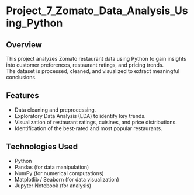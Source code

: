   # Project_7_Zomato_Data_Analysis_Using_Python    
                 
## Overview      
This project analyzes Zomato restaurant data using Python to gain insights into customer preferences, restaurant ratings, and pricing trends.     
The dataset is processed, cleaned, and visualized to extract meaningful conclusions. 
  
## Features
- Data cleaning and preprocessing.
- Exploratory Data Analysis (EDA) to identify key trends. 
- Visualization of restaurant ratings, cuisines, and price distributions.
- Identification of the best-rated and most popular restaurants.
  
## Technologies Used
- Python
- Pandas (for data manipulation)
- NumPy (for numerical computations)
- Matplotlib / Seaborn (for data visualization)
- Jupyter Notebook (for analysis)

